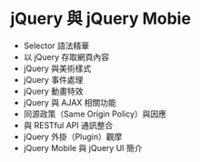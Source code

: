 # jQuery 與 jQuery Mobie
- Selector 語法精華
- 以 jQuery 存取網頁內容
- jQuery 與美術樣式
- jQuery 事件處理
- jQuery 動畫特效
- jQuery 與 AJAX 相關功能
- 同源政策（Same Origin Policy）與因應
- 與 RESTful API 通訊整合
- jQuery 外掛（Plugin）觀摩
- jQuery Mobile 與 jQuery UI 簡介

